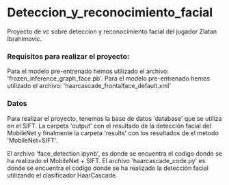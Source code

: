 # Deteccion_y_reconocimiento_facial
Proyecto de vc sobre  deteccion y reconocimiento facial del jugador Zlatan Ibrahimovic.

### Requisitos para realizar el proyecto:
Para el modelo pre-entrenado hemos utilizado el archivo: 'frozen_inference_graph_face.pb'.
Para el modelo pre-entrenado hemos utilizado el archivo: 'haarcascade_frontalface_default.xml'

### Datos
Para realizar el proyecto, tenemos la base de datos 'database' que se utiliza en el SIFT. La carpeta 'output' con el resultado de la detección facial del MobileNet y finalmente la carpeta 'results' con los resultados de el metodo 'MobileNet+SIFT'.

El archivo 'face_detection.ipynb', es donde se encuentra el codigo donde se ha realizado el MobileNet + SIFT. 
El archivo 'haarcascade_code.py' es donde se encuentra el codigo donde se ha realizado la detección facial utilizando el clasificador HaarCascade. 

